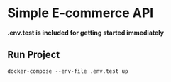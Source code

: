 # Simple E-commerce API

**.env.test is included for getting started immediately**

## Run Project

`docker-compose --env-file .env.test up`
